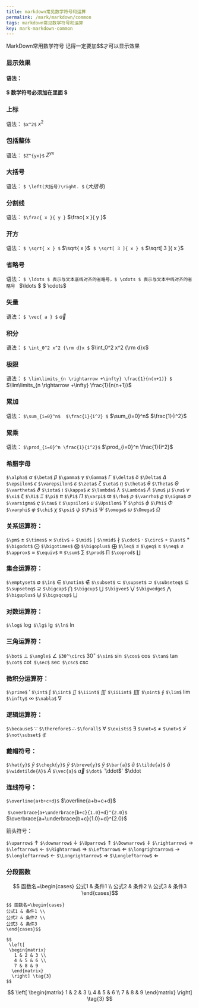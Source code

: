 ```yaml
---
title: markdown常见数学符号和运算
permalink: /mark/markdown/common
tags: markdown常见数学符号和运算
key: mark-markdown-common
---
```


MarkDown常用数学符号
记得一定要加$$才可以显示效果

### 显示效果

#### 语法：
__\$ 数学符号必须加在里面 \$__
### 上标
语法：
`$x^2$`    $x^2$


### 包括整体
语法：
`$Z^{yx}$`     $Z^{yx}$


### 大括号
语法：
`$ \left(大括号)\right. $`     $\left(大括号)\right.$

### 分割线
语法：
`$\frac{ x }{ y }`     $\frac{ x }{ y }$
​

### 开方
语法：
`$ \sqrt{ x } $`      $\sqrt{ x }$
​
`$ \sqrt[ 3 ]{ x } $`    $\sqrt[ 3 ]{ x }$
​


### 省略号
语法：
`$ \ldots $ 表示与文本底线对齐的省略号，$ \cdots $ 表示与文本中线对齐的省略号 `      $\ldots $  $ \cdots$



### 矢量
语法：
`$ \vec{ a } $`     $\vec{ a }$


### 积分
语法：
`$ \int_0^2 x^2 {\rm d}x $`       $\int_0^2 x^2 {\rm d}x$


### 极限
语法：
`$ \lim\limits_{n \rightarrow +\infty} \frac{1}{n(n+1)} $`      $\lim\limits_{n \rightarrow +\infty} \frac{1}{n(n+1)}$
​


### 累加
语法：
`$\sum_{i=0}^n$  $\frac{1}{i^2} $`      $\sum_{i=0}^n$ $\frac{1}{i^2}$


### 累乘
语法：
`$\prod_{i=0}^n \frac{1}{i^2}$`         $\prod_{i=0}^n \frac{1}{i^2}$
​

### 希腊字母
`$\alpha$`  $\alpha$
`$\beta$`   $\beta$
`$\gamma$`  $\gamma$
`$\Gamma$`  $\Gamma$
`$\delta$`  $\delta$
`$\Delta$`  $\Delta$
`$\epsilon$`  $\epsilon$
`$\varepsilon$` $\varepsilon$
`$\zeta$` $\zeta$
`$\eta$`  $\eta$
`$\theta$`  $\theta$
`$\Theta$`  $\Theta$
`$\vartheta$` $\vartheta$
`$\iota$` $\iota$
`$\kappa$`  $\kappa$
`$\lambda$` $\lambda$
`$\Lambda$` $\Lambda$
`$\mu$` $\mu$
`$\nu$` $\nu$
`$\xi$` $\xi$
`$\Xi$` $\Xi$
`$\pi$` $\pi$
`$\Pi$` $\Pi$
`$\varpi$`  $\varpi$
`$\rho$`  $\rho$
`$\varrho$` $\varrho$
`$\sigma$`  $\sigma$
`$\varsigma$` $\varsigma$
`$\tau$`  $\tau$
`$\upsilon$`  $\upsilon$
`$\Upsilon$`  $\Upsilon$
`$\phi$`  $\phi$
`$\Phi$`  $\Phi$
`$\varphi$` $\varphi$
`$\chi$`  $\chi$
`$\psi$`  $\psi$
`$\Psi$`  $\Psi$
`$\omega$`  $\omega$
`$\Omega$`  $\Omega$

### 关系运算符：
`$\pm$`  $\pm$
`$\times$`  $\times$
`$\div$`  $\div$
`$\mid$`  $\mid$
`$\nmid$`  $\nmid$
`$\cdot$`  $\cdot$
`$\circ$`  $\circ$
`$\ast$`  $\ast$
`$\bigodot$`  $\bigodot$
`$\bigotimes$`  $\bigotimes$
`$\bigoplus$`  $\bigoplus$
`$\leq$`  $\leq$
`$\geq$`  $\geq$
`$\neq$`  $\neq$
`$\approx$`  $\approx$
`$\equiv$`  $\equiv$
`$\sum$`  $\sum$
`$\prod$`  $\prod$
`$\coprod$`  $\coprod$

### 集合运算符：
`$\emptyset$`  $\emptyset$
`$\in$`  $\in$
`$\notin$`  $\notin$
`$\subset$`  $\subset$
`$\supset$`  $\supset$
`$\subseteq$`  $\subseteq$
`$\supseteq$`  $\supseteq$
`$\bigcap$`  $\bigcap$
`$\bigcup$`  $\bigcup$
`$\bigvee$`  $\bigvee$
`$\bigwedge$`  $\bigwedge$
`$\biguplus$`  $\biguplus$
`$\bigsqcup$`  $\bigsqcup$

### 对数运算符：
`$\log$`  $\log$
`$\lg$`  $\lg$
`$\ln$`  $\ln$

### 三角运算符：

`$\bot$`  $\bot$
`$\angle$`  $\angle$
`$30^\circ$`  $30^\circ$
`$\sin$`  $\sin$
`$\cos$`  $\cos$
`$\tan$`  $\tan$
`$\cot$`  $\cot$
`$\sec$`  $\sec$
`$\csc$`  $\csc$

### 微积分运算符：

`$\prime$`  $\prime$
`$\int$`  $\int$
`$\iint$`  $\iint$
`$\iiint$`  $\iiint$
`$\iiiint$`  $\iiiint$
`$\oint$`  $\oint$
`$\lim$`  $\lim$
`$\infty$`  $\infty$
`$\nabla$`  $\nabla$

### 逻辑运算符：

`$\because$`  $\because$
`$\therefore$`  $\therefore$
`$\forall$`  $\forall$
`$\exists$`  $\exists$
`$\not=$`  $\not=$
`$\not>$`  $\not>$
`$\not\subset$`  $\not\subset$

### 戴帽符号：

`$\hat{y}$`  $\hat{y}$
`$\check{y}$`  $\check{y}$
`$\breve{y}$`  $\breve{y}$
`$\bar{a}$`  $\bar{a}$
`$\tilde{a}$`  $\tilde{a}$
`$\widetilde{A}$`  $\widetilde{A}$
`$\vec{a}$`  $\vec{a}$
`$\dot$`  $\dot
`$\ddot$`  $\ddot

### 连线符号：
`$\overline{a+b+c+d}$`    $\overline{a+b+c+d}$      


​
`$\overbrace{a+\underbrace{b+c}{1.0}+d}^{2.0}$`  $\overbrace{a+\underbrace{b+c}{1.0}+d}^{2.0}$

箭头符号：

`$\uparrow$`  $\uparrow$
`$\downarrow$`  $\downarrow$
`$\Uparrow$`  $\Uparrow$
`$\Downarrow$`  $\Downarrow$
`$\rightarrow$`  $\rightarrow$
`$\leftarrow$`  $\leftarrow$
`$\Rightarrow$`  $\Rightarrow$
`$\Leftarrow$`  $\Leftarrow$
`$\longrightarrow$`  $\longrightarrow$
`$\longleftarrow$`  $\longleftarrow$
`$\Longrightarrow$`  $\Longrightarrow$
`$\Longleftarrow$`  $\Longleftarrow$

### 分段函数

$$ 函数名=\begin{cases}
公式1 & 条件1 \\
公式2 & 条件2 \\
公式3 & 条件3
\end{cases}$$

```
$$ 函数名=\begin{cases}
公式1 & 条件1 \\
公式2 & 条件2 \\
公式3 & 条件3
\end{cases}$$
```


```
$$
 \left[
 \begin{matrix}
   1 & 2 & 3 \\
   4 & 5 & 6 \\
   7 & 8 & 9
  \end{matrix}
  \right] \tag{3}
$$
```

$$
 \left[
 \begin{matrix}
   1 & 2 & 3 \\
   4 & 5 & 6 \\
   7 & 8 & 9
  \end{matrix}
  \right] \tag{3}
$$

